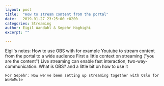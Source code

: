 ```yaml
---
layout: post
title:  "How to stream content from the portal"
date:   2019-01-27 23:25:00 +0200
categories: Streaming
author: Eigil Aandahl & Sepehr Haghighi
excerpt: ""

---
```


Eigil's notes:
  How to use OBS with for example Youtube to stream content from the portal to a wide audience
    First a little context on streaming ("you are the content")
      Live streaming can enable fast interaction, two-way-communication.
    What is OBS?
      and a little bit on how to use it
    
    For Sepehr: How we've been setting up streaming together with Oslo for WoNoMute

